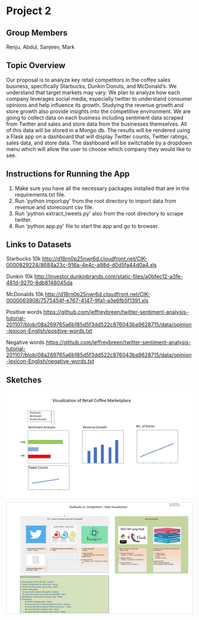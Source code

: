 # Project 2


## Group Members

Renju, Abdul, Sanjeev, Mark

## Topic Overview

Our proposal is to analyze key retail competitors in the coffee sales business, specifically Starbucks, Dunkin Donuts, and McDonald’s.  We understand that target markets may vary. We plan to analyze how each company leverages social media, especially twitter to understand consumer opinions and help influence its growth. Studying the revenue growth and store growth also provide insights into the competitive environment.  We are going to collect data on each business including sentiment data scraped from Twitter and sales and store data from the businesses themselves.  All of this data will be stored in a Mongo db.  The results will be rendered using a Flask app on a dashboard that will display Twitter counts, Twitter ratings, sales data, and store data.  The dashboard will be switchable by a dropdown menu which will allow the user to choose which company they would like to see.

## Instructions for Running the App
1.  Make sure you have all the necessary packages installed that are in the requirements.txt file.
2.  Run 'python import.py' from the root directory to import data from revenue and storecount csv file.
3.  Run 'python extract_tweets.py' also from the root directory to scrape twitter.
4.  Run 'python app.py' file to start the app and go to browser.

## Links to Datasets


Starbucks 10k
http://d18rn0p25nwr6d.cloudfront.net/CIK-0000829224/8684a23c-916a-4e4c-a98d-d0d5fa44d0a4.xls

Dunkin 10k
http://investor.dunkinbrands.com/static-files/a0bfec12-a3fe-481d-9270-8db8148045da

McDonalds 10k
http://d18rn0p25nwr6d.cloudfront.net/CIK-0000063908/7575454f-e767-4147-9fa1-a3e6fb5f1391.xls


Positive words
https://github.com/jeffreybreen/twitter-sentiment-analysis-tutorial-201107/blob/08a269765a6b185d5f3dd522c876043ba9628715/data/opinion-lexicon-English/positive-words.txt

Negative words
https://github.com/jeffreybreen/twitter-sentiment-analysis-tutorial-201107/blob/08a269765a6b185d5f3dd522c876043ba9628715/data/opinion-lexicon-English/negative-words.txt

## Sketches

![Visualization](Retail_Coffee_Marketplace.jpg)

![data](datavisualization.jpg)